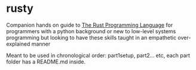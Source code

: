# rusty

Companion hands on guide to [The Rust Programming Language](https://doc.rust-lang.org/stable/book/ch00-00-introduction.html)
for programmers with a python background or new to low-level systems programming but looking to have these skills taught in an empathetic over-explained manner

Meant to be used in chronological order: part1setup, part2... etc, each part folder has a README.md inside.

